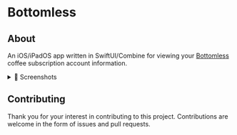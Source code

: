 # Bottomless

## About

An iOS/iPadOS app written in SwiftUI/Combine for viewing your [Bottomless][1] coffee subscription account information.

<details>
<summary>📸 Screenshots</summary>

### iOS
~ | ~ | ~
--|--|--
![profile][image-1] | ![scale][image-2] | ![referral][image-3]
![search][image-4] | ![search-detail][image-5] | ![settings][image-6]

### iPadOS

![profile-ipad][image-7]

</details>

## Contributing

Thank you for your interest in contributing to this project. Contributions are welcome in the form of issues and pull requests.

[1]: https://bottomless.com

[image-1]: ./screenshots/2020-11-profile.png
[image-2]: ./screenshots/2020-12-scale.png
[image-3]: ./screenshots/2020-06-referral.png
[image-4]: ./screenshots/2020-11-search.png
[image-5]: ./screenshots/2020-11-search-detail.png
[image-6]: ./screenshots/2020-07-settings.png
[image-7]: ./screenshots/2020-12-profile-ipad.png
